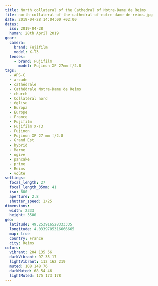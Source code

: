 ```yaml
---
title: North collateral of the Cathedral of Notre-Dame de Reims
file: north-collateral-of-the-cathedral-of-notre-dame-de-reims.jpg
date: 2019-04-28 14:04:00 +02:00
dates:
  iso: 2019-04-28
  human: 28th April 2019
gear:
  camera:
    brand: Fujifilm
    model: X-T3
  lenses:
    - brand: Fujifilm
      model: Fujinon XF 27mm f/2.8
tags:
  - APS-C
  - arcade
  - cathédrale
  - Cathédrale Notre-Dame de Reims
  - church
  - Collatéral nord
  - église
  - Europa
  - Europe
  - France
  - Fujifilm
  - Fujifilm X-T3
  - Fujinon
  - Fujinon XF 27 mm f/2.8
  - Grand Est
  - hybrid
  - Marne
  - ogive
  - pancake
  - prime
  - Reims
  - voûte
settings:
  focal_length: 27
  focal_length_35mm: 41
  iso: 800
  aperture: 2.8
  shutter_speed: 1/25
dimensions:
  width: 2333
  height: 3500
geo:
  latitude: 49.253916528333335
  longitude: 4.0339785316666665
  map: true
  country: France
  city: Reims
colors:
  vibrant: 204 135 56
  darkVibrant: 97 35 17
  lightVibrant: 112 162 219
  muted: 108 148 76
  darkMuted: 68 54 46
  lightMuted: 175 173 178
---
```



